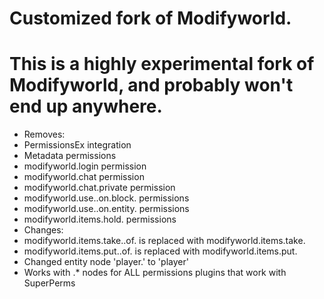 Customized fork of Modifyworld.
==

This is a highly experimental fork of Modifyworld, and probably won't end up anywhere.
==
* Removes:
 * PermissionsEx integration
 * Metadata permissions
 * modifyworld.login permission
 * modifyworld.chat permission
 * modifyworld.chat.private permission
 * modifyworld.use.<item>.on.block.<block> permissions
 * modifyworld.use.<item>.on.entity.<block> permissions
 * modifyworld.items.hold.<item> permissions
* Changes:
 * modifyworld.items.take.<item>.of.<container> is replaced with modifyworld.items.take.<item>
 * modifyworld.items.put.<item>.of.<container> is replaced with modifyworld.items.put.<item>
 * Changed entity node 'player.<username>' to 'player'
 * Works with .* nodes for ALL permissions plugins that work with SuperPerms
